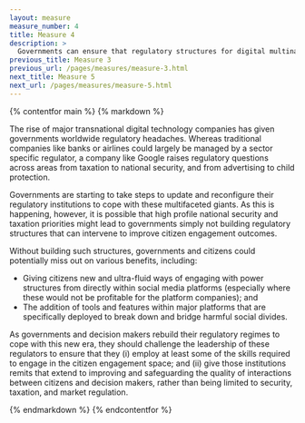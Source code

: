 ```yaml
---
layout: measure
measure_number: 4
title: Measure 4
description: >
  Governments can ensure that regulatory structures for digital multinationals are tasked with working on citizen engagement issues.
previous_title: Measure 3
previous_url: /pages/measures/measure-3.html
next_title: Measure 5
next_url: /pages/measures/measure-5.html
---
```


{% contentfor main %}
{% markdown %}

The rise of major transnational digital technology companies has given governments worldwide regulatory headaches. Whereas traditional companies like banks or airlines could largely be managed by a sector specific regulator, a company like Google raises regulatory questions across areas from taxation to national security, and from advertising to child protection.

Governments are starting to take steps to update and reconfigure their regulatory institutions to cope with these multifaceted giants. As this is happening, however, it is possible that high profile national security and taxation priorities might lead to governments simply not building regulatory structures that can intervene to improve citizen engagement outcomes.

Without building such structures, governments and citizens could potentially miss out on various benefits, including:

-	Giving citizens new and ultra-fluid ways of engaging with power structures from directly within social media platforms (especially where these would not be profitable for the platform companies); and
-	The addition of tools and features within major platforms that are specifically deployed to break down and bridge harmful social divides.

As governments and decision makers rebuild their regulatory regimes to cope with this new era, they should challenge the leadership of these regulators to ensure that they (i) employ at least some of the skills required to engage in the citizen engagement space; and (ii) give those institutions remits that extend to improving and safeguarding the quality of interactions between citizens and decision makers, rather than being limited to security, taxation, and market regulation.

{% endmarkdown %}
{% endcontentfor %}
